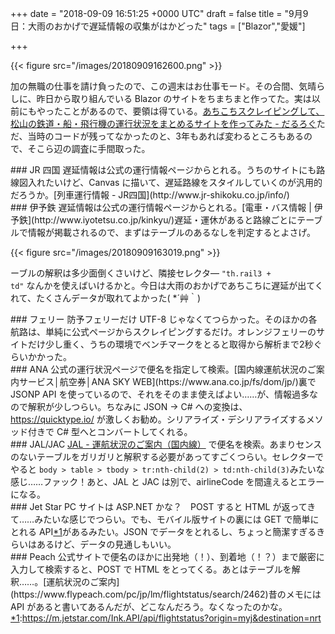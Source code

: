 
+++
date = "2018-09-09 16:51:25 +0000 UTC"
draft = false
title = "9月9日：大雨のおかげで遅延情報の収集がはかどった"
tags = ["Blazor","愛媛"]

+++


{{< figure src="/images/20180909162600.png"  >}}

加の無職の仕事を請け負ったので、この週末はお仕事モード。その合間、気晴らしに、昨日から取り組んでいる Blazor のサイトをちまちまと作ってた。実は以前にもやったことがあるので、要領は得ている。[あちこちスクレイピングして、松山の鉄道・船・飛行機の運行状況をまとめるサイトを作ってみた - だるろぐ](https://blog.daruyanagi.jp/entry/2015/01/20/033210)ただ、当時のコードが残ってなかったのと、3年もあれば変わるところもあるので、そこら辺の調査に手間取った。

<div class="section">
    ### JR 四国
    遅延情報は公式の運行情報ページからとれる。うちのサイトにも路線図入れたいけど、Canvas に描いて、遅延路線をスタイルしていくのが汎用的だろうか。[列車運行情報 - JR四国](http://www.jr-shikoku.co.jp/info/)<br/>


</div>
<div class="section">
    ### 伊予鉄
    遅延情報は公式の運行情報ページからとれる。[電車・バス情報 | 伊予鉄](http://www.iyotetsu.co.jp/kinkyu/)遅延・運休があると路線ごとにテーブルで情報が掲載されるので、まずはテーブルのあるなしを判定するとよさげ。

{{< figure src="/images/20180909163019.png"  >}}

ーブルの解釈は多少面倒くさいけど、隣接セレクタ― <code>"th.rail3 + td"</code> なんかを使えばいけるかと。今日は大雨のおかげであちこちに遅延が出てくれて、たくさんデータが取れてよかった( *´艸｀)

</div>
<div class="section">
    ### フェリー
    防予フェリーだけ UTF-8 じゃなくてつらかった。そのほかの各航路は、単純に公式ページからスクレイピングするだけ。オレンジフェリーのサイトだけ少し重く、うちの環境でベンチマークをとると取得から解析まで2秒ぐらいかかった。

</div>
<div class="section">
    ### ANA
    公式の運行状況ページで便名を指定して検索。[国内線運航状況のご案内サービス│航空券│ANA SKY WEB](https://www.ana.co.jp/fs/dom/jp/)裏で JSONP API を使っているので、それをそのまま使えばよい……が、情報過多なので解釈が少しつらい。ちなみに JSON  → C# への変換は、 <a href="https://quicktype.io/">https://quicktype.io/</a> が激しくお勧め。シリアライズ・デシリアライズするメソッド付きで C# 型へとコンバートしてくれる。

</div>
<div class="section">
    ### JAL/JAC
    <a href="http://www.jal.co.jp/cms/other/ja/weather_info_dom.html">JAL - 運航状況のご案内（国内線）</a> で便名を検索。あまりセンスのないテーブルをガリガリと解釈する必要があってすごくつらい。セレクターでやると <code>body > table > tbody > tr:nth-child(2) > td:nth-child(3)</code>みたいな感じ……ファック！あと、JAL と JAC は別で、airlineCode を間違えるとエラーになる。

</div>
<div class="section">
    ### Jet Star
    PC サイトは ASP.NET かな？　POST すると HTML が返ってきて……みたいな感じでつらい。でも、モバイル版サイトの裏には GET で簡単にとれる API<a href="#f-357aa3b2" name="fn-357aa3b2" title="https://m.jetstar.com/Ink.API/api/flightstatus?origin=myj&amp;destination=nrt">*1</a>があるみたい。JSON でデータをとれるし、ちょっと簡潔すぎるきらいはあるけど、データの見通しもいい。

</div>
<div class="section">
    ### Peach
    公式サイトで便名のほかに出発地（！）、到着地（！？）まで厳密に入力して検索すると、POST で HTML をとってくる。あとはテーブルを解釈……。[運航状況のご案内](https://www.flypeach.com/pc/jp/lm/flightstatus/search/2462)昔のメモには API があると書いてあるんだが、どこなんだろう。なくなったのかな。

</div><div class="footnote">
<a href="#fn-357aa3b2" name="f-357aa3b2" class="footnote-number">*1</a><span class="footnote-delimiter">:</span><span class="footnote-text"><a href="https://m.jetstar.com/Ink.API/api/flightstatus?origin=myj&amp;destination=nrt">https://m.jetstar.com/Ink.API/api/flightstatus?origin=myj&amp;destination=nrt</a></span>
</div>

